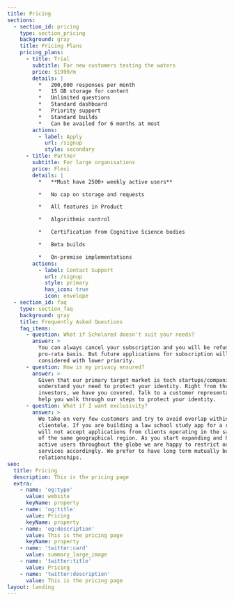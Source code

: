 ```yaml
---
title: Pricing
sections:
  - section_id: pricing
    type: section_pricing
    background: gray
    title: Pricing Plans
    pricing_plans:
      - title: Trial
        subtitle: For new customers testing the waters
        price: $1999/m
        details: |
          *   200,000 responses per month
          *   15 GB storage for content
          *   Unlimited questions
          *   Standard dashboard
          *   Priority support
          *   Standard builds
          *   Can be availed for 6 months at most
        actions:
          - label: Apply
            url: /signup
            style: secondary
      - title: Partner
        subtitle: For large organisations
        price: Flexi
        details: |
          *   **Must have 2500+ weekly active users**

          *   No cap on storage and requests

          *   All features in Product

          *   Algorithmic control

          *   Certification from Cognitive Science bodies

          *   Beta builds

          *   On-premise implementations
        actions:
          - label: Contact Support
            url: /signup
            style: primary
            has_icon: true
            icon: envelope
  - section_id: faq
    type: section_faq
    background: gray
    title: Frequently Asked Questions
    faq_items:
      - question: What if Scholared doesn't suit your needs?
        answer: >
          You can always cancel your subscription and you will be refunded on a
          pro-rata basis. But future applications for subscription will be
          considered with lower priority.
      - question: How is my privacy ensured?
        answer: >
          Given that our primary target market is tech startups/companies, we
          understand your need to protect your identity. Right from the media to
          investors, we have you covered. Talk to a customer representative to
          help you walk through our steps to protect your identity.
      - question: What if I want exclusivity?
        answer: >
          We take on very few customers and try to avoid overlap within our
          clientele. If you are building a law school study app for a region, we
          will not accept applications from clients operating in the same market
          of the same geographical region. As you start expanding and have more
          active users throughout the globe we are happy to restrict our
          services accordingly. We prefer to have long term mutually beneficial
          relationships. 
seo:
  title: Pricing
  description: This is the pricing page
  extra:
    - name: 'og:type'
      value: website
      keyName: property
    - name: 'og:title'
      value: Pricing
      keyName: property
    - name: 'og:description'
      value: This is the pricing page
      keyName: property
    - name: 'twitter:card'
      value: summary_large_image
    - name: 'twitter:title'
      value: Pricing
    - name: 'twitter:description'
      value: This is the pricing page
layout: landing
---
```

